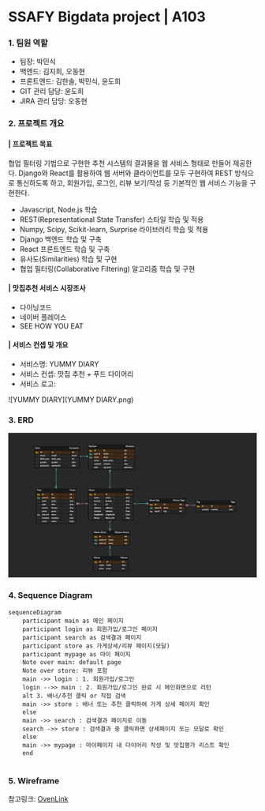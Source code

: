 # SSAFY Bigdata project | A103

### 1. 팀원 역할

- 팀장: 박민식
- 백엔드: 김지희, 오동현
- 프론트엔드: 김한솔, 박민식, 윤도희
- GIT 관리 담당: 윤도희
- JIRA 관리 담당: 오동현



### 2. 프로젝트 개요

#### | 프로젝트 목표

협업 필터링 기법으로 구현한 추천 시스템의 결과물을 웹 서비스 형태로 만들어 제공한다. Django와 React를 활용하여 웹 서버와 클라이언트를 모두 구현하여 REST 방식으로 통신하도록 하고, 회원가입, 로그인, 리뷰 보기/작성 등 기본적인 웹 서비스 기능을 구현한다.

- Javascript, Node.js 학습
- REST(Representational State Transfer) 스타일 학습 및 적용
- Numpy, Scipy, Scikit-learn, Surprise 라이브러리 학습 및 적용
- Django 백엔드 학습 및 구축
- React 프론트엔드 학습 및 구축
- 유사도(Similarities) 학습 및 구현
- 협업 필터링(Collaborative Filtering) 알고리즘 학습 및 구현



#### | 맛집추천 서비스 시장조사

- 다이닝코드
- 네이버 플레이스
- SEE HOW YOU EAT



#### | 서비스 컨셉 및 개요

- 서비스명: YUMMY DIARY
- 서비스 컨셉: 맛집 추천 + 푸드 다이어리
- 서비스 로고:

![YUMMY DIARY](YUMMY DIARY.png)



### 3. ERD

![yummy_diary_ERD](yummy_diary_ERD.png)



### 4. Sequence Diagram

```mermaid
sequenceDiagram
	participant main as 메인 페이지
	participant login as 회원가입/로그인 페이지
	participant search as 검색결과 페이지
	participant store as 가게상세/리뷰 페이지(모달)
	participant mypage as 마이 페이지
	Note over main: default page
	Note over store: 리뷰 포함
	main ->> login : 1. 회원가입/로그인
	login -->> main : 2. 회원가입/로그인 완료 시 메인화면으로 리턴
	alt 3. 배너/추천 클릭 or 직접 검색
	main ->> store : 배너 또는 추천 클릭하여 가게 상세 페이지 확인
	else
	main ->> search : 검색결과 페이지로 이동
	search ->> store : 검색결과 중 클릭하면 상세페이지 또는 모달로 확인
	else
	main ->> mypage : 마이페이지 내 다이어리 작성 및 맛집평가 리스트 확인
	end
	
```



### 5. Wireframe

참고링크: [OvenLink](https://ovenapp.io/project/qfxMC5NrUIRdlrPexdxMWkboxz45zxKn#Edwc0)